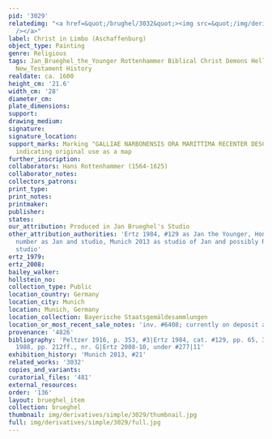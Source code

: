 ```yaml
---
pid: '3029'
relatedimg: "<a href=&quot;/brughel/3032&quot;><img src=&quot;/img/derivatives/simple/3032/thumbnail.jpg&quot;
  /></a>"
label: Christ in Limbo (Aschaffenburg)
object_type: Painting
genre: Religious
tags: Jan_Brueghel_the_Younger Rottenhammer Biblical Christ Demons Hell/Underworld
  New_Testament History
realdate: ca. 1600
height_cm: '21.6'
width_cm: '28'
diameter_cm: 
plate_dimensions: 
support: 
drawing_medium: 
signature: 
signature_location: 
support_marks: Marking "GALLIAE NARBONENSIS ORA MARITTIMA RECENTER DESCRIPTA" on reverse,
  indicating original use as a map
further_inscription: 
collaborators: Hans Rottenhammer (1564-1625)
collaborator_notes: 
collectors_patrons: 
print_type: 
print_notes: 
printmaker: 
publisher: 
states: 
our_attribution: Produced in Jan Brueghel's Studio
other_attribution_authorities: 'Ertz 1984, #129 as Jan the Younger, Honig database
  number as Jan and studio, Munich 2013 as studio of Jan and possibly Rottenhammer''s
  studio'
ertz_1979: 
ertz_2008: 
bailey_walker: 
hollstein_no: 
collection_type: Public
location_country: Germany
location_city: Munich
location: Munich, Germany
location_collection: Bayerische Staatsgemäldesammlungen
location_or_most_recent_sale_notes: 'inv. #6408; currently on deposit at Aschaffenburg'
provenance: '4826'
bibliography: 'Peltzer 1916, p. 353, #3|Ertz 1984, cat. #129, pp. 65, 302|Schlichtenmaier
  1988, pp. 212ff., nr. G|Ertz 2008-10, under #277|11'
exhibition_history: 'Munich 2013, #21'
related_works: '3032'
copies_and_variants: 
curatorial_files: '481'
external_resources: 
order: '136'
layout: brueghel_item
collection: brueghel
thumbnail: img/derivatives/simple/3029/thumbnail.jpg
full: img/derivatives/simple/3029/full.jpg
---
```

